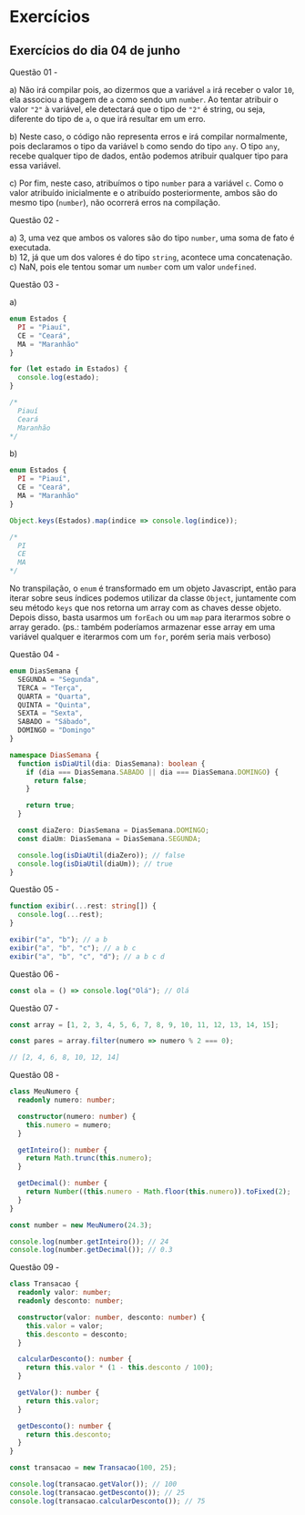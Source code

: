 # Exercícios

## Exercícios do dia 04 de junho

Questão 01 -  

  a) Não irá compilar pois, ao dizermos que a variável `a` irá receber o valor `10`, ela associou a tipagem de `a` como sendo um `number`. Ao tentar atribuir o valor `"2"` à variável, ele detectará que o tipo de `"2"` é string, ou seja, diferente do tipo de `a`, o que irá resultar em um erro.  

  b) Neste caso, o código não representa erros e irá compilar normalmente, pois declaramos o tipo da variável `b` como sendo do tipo `any`. O tipo `any`, recebe qualquer tipo de dados, então podemos atribuir qualquer tipo para essa variável.

  c) Por fim, neste caso, atribuímos o tipo `number` para a variável `c`. Como o valor atribuído inicialmente e o atribuído posteriormente, ambos são do mesmo tipo (`number`), não ocorrerá erros na compilação.

Questão 02 - 

  a) 3, uma vez que ambos os valores são do tipo `number`, uma soma de fato é executada.  
  b) 12, já que um dos valores é do tipo `string`, acontece uma concatenação.  
  c) NaN, pois ele tentou somar um `number` com um valor `undefined`.

Questão 03 -

  a) 
  ```ts
  enum Estados {
    PI = "Piauí",
    CE = "Ceará",
    MA = "Maranhão"
  }

  for (let estado in Estados) {
    console.log(estado);
  }

  /*
    Piauí
    Ceará
    Maranhão
  */
  ```

  b)
  ```ts
  enum Estados {
    PI = "Piauí",
    CE = "Ceará",
    MA = "Maranhão"
  }

  Object.keys(Estados).map(indice => console.log(indice));

  /*
    PI
    CE
    MA
  */
  ```

  No transpilação, o `enum` é transformado em um objeto Javascript, então para iterar sobre seus índices podemos utilizar da classe `Object`, juntamente com seu método `keys` que nos retorna um array com as chaves desse objeto. Depois disso, basta usarmos um `forEach` ou um `map` para iterarmos sobre o array gerado. (ps.: também poderíamos armazenar esse array em uma variável qualquer e iterarmos com um `for`, porém seria mais verboso)


Questão 04 - 

```ts
enum DiasSemana {
  SEGUNDA = "Segunda",
  TERCA = "Terça",
  QUARTA = "Quarta",
  QUINTA = "Quinta",
  SEXTA = "Sexta",
  SABADO = "Sábado",
  DOMINGO = "Domingo"
}

namespace DiasSemana {
  function isDiaUtil(dia: DiasSemana): boolean {
    if (dia === DiasSemana.SABADO || dia === DiasSemana.DOMINGO) {
      return false;
    }

    return true;
  }

  const diaZero: DiasSemana = DiasSemana.DOMINGO;
  const diaUm: DiasSemana = DiasSemana.SEGUNDA;

  console.log(isDiaUtil(diaZero)); // false
  console.log(isDiaUtil(diaUm)); // true
}
```

Questão 05 -

```ts
function exibir(...rest: string[]) {
  console.log(...rest);
}

exibir("a", "b"); // a b
exibir("a", "b", "c"); // a b c
exibir("a", "b", "c", "d"); // a b c d
```

Questão 06 - 
```ts
const ola = () => console.log("Olá"); // Olá
```

Questão 07 - 
```ts
const array = [1, 2, 3, 4, 5, 6, 7, 8, 9, 10, 11, 12, 13, 14, 15];

const pares = array.filter(numero => numero % 2 === 0);

// [2, 4, 6, 8, 10, 12, 14]
```

Questão 08 -

```ts
class MeuNumero {
  readonly numero: number;

  constructor(numero: number) {
    this.numero = numero;
  }

  getInteiro(): number {
    return Math.trunc(this.numero);
  }

  getDecimal(): number {
    return Number((this.numero - Math.floor(this.numero)).toFixed(2);
  }
}

const number = new MeuNumero(24.3);

console.log(number.getInteiro()); // 24
console.log(number.getDecimal()); // 0.3
```

Questão 09 - 

```ts
class Transacao {
  readonly valor: number;
  readonly desconto: number;

  constructor(valor: number, desconto: number) {
    this.valor = valor;
    this.desconto = desconto;
  }

  calcularDesconto(): number {
    return this.valor * (1 - this.desconto / 100);
  }

  getValor(): number {
    return this.valor;
  }

  getDesconto(): number {
    return this.desconto;
  }
}

const transacao = new Transacao(100, 25);

console.log(transacao.getValor()); // 100
console.log(transacao.getDesconto()); // 25
console.log(transacao.calcularDesconto()); // 75
```